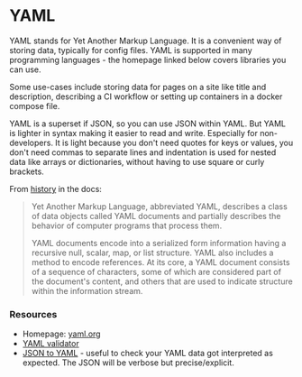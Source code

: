 # YAML

YAML stands for Yet Another Markup Language. It is a convenient way of storing data, typically for config files. YAML is supported in many programming languages - the homepage linked below covers libraries you can use.

Some use-cases include storing data for pages on a site like title and description, describing a CI workflow or setting up containers in a docker compose file.

YAML is a superset if JSON, so you can use JSON within YAML. But YAML is lighter in syntax making it easier to read and write. Especially for non-developers. It is light because you don't need quotes for keys or values, you don't need commas to separate lines and indentation is used for nested data like arrays or dictionaries, without having to use square or curly brackets.

From [history](https://yaml.org/spec/history/2001-08-01.html) in the docs:

> Yet Another Markup Language, abbreviated YAML, describes a class of data objects called YAML documents and partially describes the behavior of computer programs that process them.
>
> YAML documents encode into a serialized form information having a recursive null, scalar, map, or list structure. YAML also includes a method to encode references. At its core, a YAML document consists of a sequence of characters, some of which are considered part of the document's content, and others that are used to indicate structure within the information stream.

### Resources

- Homepage: [yaml.org](https://yaml.org/)
- [YAML validator](https://codebeautify.org/yaml-validator)
- [JSON to YAML](https://onlineyamltools.com/convert-yaml-to-json) - useful to check your YAML data got interpreted as expected. The JSON will be verbose but precise/explicit.
